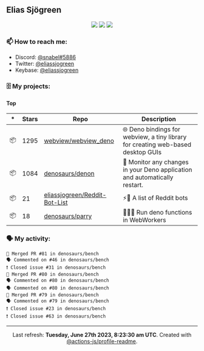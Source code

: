 ## Elias Sjögreen

<p align="center">
  <img src="https://img.shields.io/badge/🎂-dec. 2003-success" />
  <img src="https://img.shields.io/badge/🌎-Stockholm-informational" />
  <img src="https://img.shields.io/badge/👦-He/Him-informational" />
</p>

### 📫 How to reach me:

- Discord: [@snabel#5886](https://discord.com/users/267978757799673866)
- Twitter: [@eliassjogreen](https://twitter.com/eliassjogreen)
- Keybase: [@eliassjogreen](https://keybase.io/eliassjogreen)

### 🗄 My projects:

#### Top
|*|Stars|Repo|Description|
|---|---|---|---|
| 📦 | 1295 | [webview/webview_deno](https://github.com/webview/webview_deno) | 🌐 Deno bindings for webview, a tiny library for creating web-based desktop GUIs |
| 📦 | 1084 | [denosaurs/denon](https://github.com/denosaurs/denon) | 👀 Monitor any changes in your Deno application and automatically restart. |
| 📦 | 21 | [eliassjogreen/Reddit-Bot-List](https://github.com/eliassjogreen/Reddit-Bot-List) | ⚡️🤖 A list of Reddit bots |
| 📦 | 18 | [denosaurs/parry](https://github.com/denosaurs/parry) | 👷🏽‍♂️ Run deno functions in WebWorkers |

### 🗣 My activity:

```
🎉 Merged PR #81 in denosaurs/bench
🗣 Commented on #46 in denosaurs/bench
❗️ Closed issue #31 in denosaurs/bench
🎉 Merged PR #80 in denosaurs/bench
🗣 Commented on #80 in denosaurs/bench
🗣 Commented on #80 in denosaurs/bench
🎉 Merged PR #79 in denosaurs/bench
🗣 Commented on #79 in denosaurs/bench
❗️ Closed issue #23 in denosaurs/bench
❗️ Closed issue #63 in denosaurs/bench
```

------------
<p align="center">Last refresh: <b>Tuesday, June 27th 2023, 8:23:30 am UTC</b>. Created with <a href=https://github.com/marketplace/actions/profile-readme>@actions-js/profile-readme</a>.</p>
